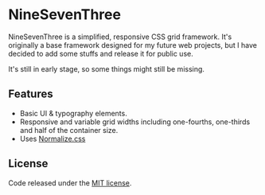 # NineSevenThree

NineSevenThree is a simplified, responsive CSS grid framework. It's originally a base framework designed for my future web projects, but I have decided to add some stuffs and release it for public use.

It's still in early stage, so some things might still be missing.

## Features

* Basic UI & typography elements.
* Responsive and variable grid widths including one-fourths, one-thirds and half of the container size.
* Uses [Normalize.css](http://git.io/normalize)

## License

Code released under the [MIT license](https://github.com/resir014/NineSevenThree/blob/master/LICENSE).